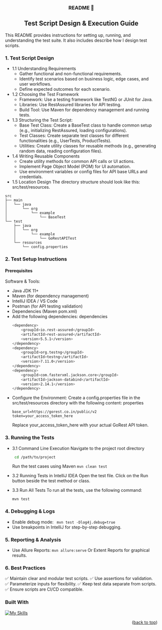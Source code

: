 <a id="readme-top"></a>
<h3 align="center">
README</a> 👋
</h3>

<h2 align="center">
Test Script Design & Execution Guide
</h2> 
This README provides instructions for setting up, running, and understanding the test suite. It also includes describe how I design test scripts.

### 1. Test Script Design

- 1.1 Understanding Requirements
  * Gather functional and non-functional requirements.
  * Identify test scenarios based on business logic, edge cases, and user workflows.
  * Define expected outcomes for each scenario.
- 1.2 Choosing the Test Framework  
  * Framework: Use a testing framework like TestNG or JUnit for Java.
  * Libraries: Use RestAssured libraries for API testing.
  * Build Tool: Use Maven  for dependency management and running tests.
- 1.3 Structuring the Test Script:  
  * Base Test Class: Create a BaseTest class to handle common setup (e.g., initializing RestAssured, loading configurations).
  * Test Classes: Create separate test classes for different functionalities (e.g., UserTests, ProductTests).
  * Utilities: Create utility classes for reusable methods (e.g., generating random data, reading configuration files).
- 1.4 Writing Reusable Components
  * Create utility methods for common API calls or UI actions.
  * Implement Page Object Model (POM) for UI automation.
  * Use environment variables or config files for API base URLs and credentials.
- 1.5 Location Design
    The directory structure should look like this: src/test/resources.
```
src
├── main
│   └── java
│       └── org
│           └── example
│               └── BaseTest
└── test
    ├── java
    │   └── org
    │       └── example
    │           └── GoRestAPITest
    └── resources
        └── config.properties
```


### 2. Test Setup Instructions

#### Prerequisites
  Software & Tools:
  - Java JDK 11+
  - Maven (for dependency management)
  - IntelliJ IDEA / VS Code
  - Postman (for API testing validation)
  - Dependencies (Maven pom.xml)
  - Add the following dependencies:
    dependencies
    ```sh
    <dependency>
        <groupId>io.rest-assured</groupId>
        <artifactId>rest-assured</artifactId>
        <version>5.5.1</version>
    </dependency>
    <dependency>
        <groupId>org.testng</groupId>
        <artifactId>testng</artifactId>
        <version>7.11.0</version>
    </dependency>
    <dependency>
        <groupId>com.fasterxml.jackson.core</groupId>
        <artifactId>jackson-databind</artifactId>
        <version>2.14.1</version>
    </dependency>
    ```
  - Configure the Environment:
    Create a config.properties file in the src/test/resources directory with the following content:
    properties
    ```
    base_url=https://gorest.co.in/public/v2
    token=your_access_token_here
     ```
    Replace your_access_token_here with your actual GoRest API token.

### 3. Running the Tests

- 3.1 Command Line Execution
    Navigate to the project root directory
    ```sh
     cd /path/to/project
    ```
    Run the test cases using Maven
     ```mvn clean test```
 
- 3.2 Running Tests in IntelliJ IDEA 
    Open the test file.
    Click on the Run button beside the test method or class.
- 3.3 Run All Tests
    To run all the tests, use the following command:
    ```
    mvn test
    ```

### 4. Debugging & Logs
- Enable debug mode:
    ``` mvn test -Dlog4j.debug=true```
- Use breakpoints in IntelliJ for step-by-step debugging.

### 5. Reporting & Analysis
- Use Allure Reports:
 ```mvn allure:serve```
Or Extent Reports for graphical results.

### 6. Best Practices
✅ Maintain clear and modular test scripts. ✅ Use assertions for validation. ✅ Parameterize inputs for flexibility. ✅ Keep test data separate from scripts. ✅ Ensure scripts are CI/CD compatible.

### Built With
[![My Skills](https://skillicons.dev/icons?i=java,idea,nodejs,maven&theme=dark)](https://skillicons.dev)

<p align="right">(<a href="#readme-top">back to top</a>)</p>
